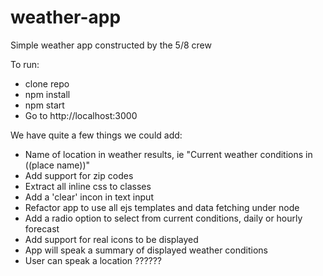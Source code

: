 # weather-app
Simple weather app constructed by the 5/8 crew 

To run: 
- clone repo
- npm install
- npm start
- Go to http://localhost:3000

We have quite a few things we could add: 
- Name of location in weather results, ie "Current weather conditions in ((place name))" 
- Add support for zip codes 
- Extract all inline css to classes 
- Add a 'clear' incon in text input 
- Refactor app to use all ejs templates and data fetching under node 
- Add a radio option to select from current conditions, daily or hourly forecast 
- Add support for real icons to be displayed 
- App will speak a summary of displayed weather conditions 
- User can speak a location 
??????


